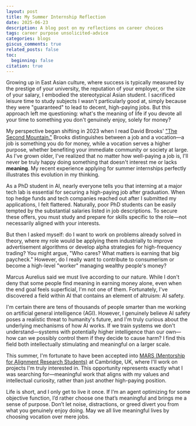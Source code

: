 ```yaml
---
layout: post
title: My Summer Internship Reflection
date: 2025-06-23
description: A blog post on my reflections on career choices 
tags: career purpose unsolicited-advice
categories: blogs
giscus_comments: true
related_posts: false
toc:
  beginning: false
citation: true
---
```


Growing up in East Asian culture, where success is typically measured by the prestige of your university, the reputation of your employer, or the size of your salary, I embodied the stereotypical Asian student. I sacrificed leisure time to study subjects I wasn't particularly good at, simply because they were "guaranteed" to lead to decent, high-paying jobs. But this approach left me questioning: what's the meaning of life if you devote all your time to something you don't genuinely enjoy, solely for money?

My perspective began shifting in 2023 when I read David Brooks' ["The Second Mountain."](https://www.goodreads.com/book/show/40642458-the-second-mountain) Brooks distinguishes between a job and a vocation—a job is something you do for money, while a vocation serves a higher purpose, whether benefiting your immediate community or society at large. As I've grown older, I've realized that no matter how well-paying a job is, I'll never be truly happy doing something that doesn't interest me or lacks **meaning**. My recent experience applying for summer internships perfectly illustrates this evolution in my thinking.

As a PhD student in AI, nearly everyone tells you that interning at a major tech lab is essential for securing a high-paying job after graduation. When top hedge funds and tech companies reached out after I submitted my applications, I felt flattered. Naturally, poor PhD students can be easily tempted by the substantial salaries listed in job descriptions. To secure these offers, you must study and prepare for skills specific to the role—not necessarily aligned with your interests.

But then I asked myself: do I want to work on problems already solved in theory, where my role would be applying them industrially to improve advertisement algorithms or develop alpha strategies for high-frequency trading? You might argue, "Who cares? What matters is earning that big paycheck." However, do I really want to contribute to consumerism or become a high-level "worker" managing wealthy people's money?

Marcus Aurelius said we must live according to our nature. While I don't deny that some people find meaning in earning money alone, even when the end goal feels superficial, I'm not one of them. Fortunately, I've discovered a field within AI that contains an element of altruism: AI safety.

I'm certain there are tens of thousands of people smarter than me working on artificial general intelligence (AGI). However, I genuinely believe AI safety poses a realistic threat to humanity's future, and I'm truly curious about the underlying mechanisms of how AI works. If we train systems we don't understand—systems with potentially higher intelligence than our own—how can we possibly control them if they decide to cause harm? I find this field both intellectually stimulating and meaningful on a larger scale.

This summer, I'm fortunate to have been accepted into [MARS (Mentorship for Alignment Research Students)](https://www.cambridgeaisafety.org/mars) at Cambridge, UK, where I'll work on projects I'm truly interested in. This opportunity represents exactly what I was searching for—meaningful work that aligns with my values and intellectual curiosity, rather than just another high-paying position.

Life is short, and I only get to live it once. If I’m an agent optimizing for some objective function, I’d rather choose one that’s meaningful and brings me a sense of purpose. Don’t let noise, distractions, or greed divert you from what you genuinely enjoy doing. May we all live meaningful lives by choosing vocation over mere jobs.
